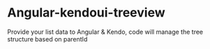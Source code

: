 # Angular-kendoui-treeview
Provide your list data to Angular &amp; Kendo, code will manage the tree structure based on parentId
